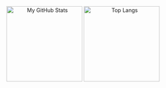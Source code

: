 <!--### Hi there 👋-->

<div align="center">
<picture>
    <img height="200em" src="https://github-readme-stats.vercel.app/api?username=santiarroyave&custom_title=Mis&nbsp;estadísticas&nbsp;de&nbsp;GitHub&show_icons=true&bg_color=DEG,003269,0052ab&title_color=ffffff&text_color=ffffff&icon_color=ffffff&hide_border=true&locale=es" alt="My GitHub Stats"/>
</picture>
<picture>
    <img height="200em" src="https://github-readme-stats.vercel.app/api/top-langs/?username=santiarroyave&layout=compact&bg_color=DEG,003269,0052ab&title_color=ffffff&text_color=ffffff&hide_border=true&locale=es" alt="Top Langs"/>
</picture>
</div>

<!--
**santiarroyave/santiarroyave** is a ✨ _special_ ✨ repository because its `README.md` (this file) appears on your GitHub profile.

Here are some ideas to get you started:

- 🔭 I’m currently working on ...
- 🌱 I’m currently learning ...
- 👯 I’m looking to collaborate on ...
- 🤔 I’m looking for help with ...
- 💬 Ask me about ...
- 📫 How to reach me: ...
- 😄 Pronouns: ...
- ⚡ Fun fact: ...
-->
